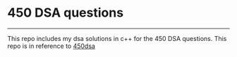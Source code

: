 # 450 DSA questions
---
This repo includes my dsa solutions in c++ for the 450 DSA questions.
This repo is in reference to [450dsa](https://450dsa.com/)